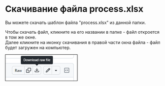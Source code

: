 # Скачивание файла process.xlsx

Вы можете скачать шаблон файла "process.xlsx" из данной папки. 

Чтобы скачать файл, кликните на его названии в папке - файл откроется в том же окне.  
Далее кликните на иконку скачивания в правой части окна файла - файл будет загружен на компьютер.

![](<../.gitbook/assets/IdeaHub_DownloadProcessCSV.png>)
